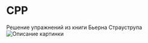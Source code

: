 # CPP
Решение упражнений из книги Бьерна Страуструпа
<image src="https://github.com/DzhumaD/CPP/blob/main/%D0%91%D0%B0%D0%B7%D0%BE%D0%B2%D0%B0%D1%8F%20%D0%B4%D0%B8%D0%B0%D0%B3%D1%80%D0%B0%D0%BC%D0%BC%D0%B0%20%D0%9E%D0%9F%D0%A0%D0%9E%D0%A1%D0%90.drawio" alt="Описание картинки">
